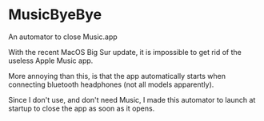 # MusicByeBye
An automator to close Music.app

With the recent MacOS Big Sur update, it is impossible to get rid of the useless Apple Music app.

More annoying than this, is that the app automatically starts when connecting bluetooth headphones (not all models apparently).

Since I don't use, and don't need Music, I made this automator to launch at startup to close the app as soon as it opens.
